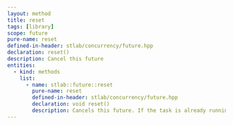 ```yaml
---
layout: method
title: reset
tags: [library]
scope: future
pure-name: reset
defined-in-header: stlab/concurrency/future.hpp 
declaration: reset()
description: Cancel this future
entities:
  - kind: methods
    list:
      - name: stlab::future::reset
        pure-name: reset
        defined-in-header: stlab/concurrency/future.hpp 
        declaration: void reset()
        description: Cancels this future. If the task is already running, its result will be abandoned and no subsequent continuation will be started.
---
```

